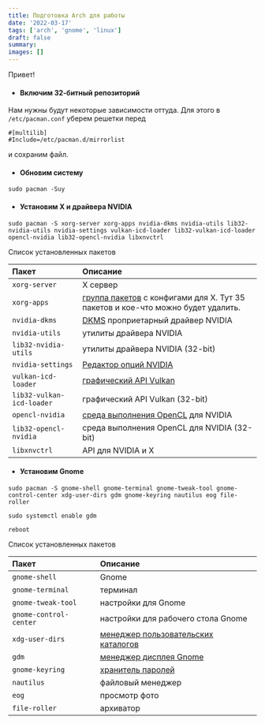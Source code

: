 ```yaml
---
title: Подготовка Arch для работы
date: '2022-03-17'
tags: ['arch', 'gnome', 'linux']
draft: false
summary: 
images: []
---
```


Привет! 

- #### Включим 32-битный репозиторий
Нам нужны будут некоторые зависимости оттуда.
Для этого в `/etc/pacman.conf` уберем решетки перед
```
#[multilib]
#Include=/etc/pacman.d/mirrorlist
```
и сохраним файл.

- #### Обновим систему
```
sudo pacman -Suy
```

- #### Установим X и драйвера NVIDIA
```
sudo pacman -S xorg-server xorg-apps nvidia-dkms nvidia-utils lib32-nvidia-utils nvidia-settings vulkan-icd-loader lib32-vulkan-icd-loader opencl-nvidia lib32-opencl-nvidia libxnvctrl
```
Список установленных пакетов

| Пакет   | Описание |
|:-----------|:--|
|`xorg-server`|X сервер|
|`xorg-apps`|[группа пакетов](https://archlinux.org/groups/x86_64/xorg-apps/) с конфигами для X. Тут 35 пакетов и кое-что можно будет удалить.|
|`nvidia-dkms`|[DKMS](https://wiki.archlinux.org/title/Dynamic_Kernel_Module_Support) проприетарный драйвер NVIDIA|
|`nvidia-utils`|утилиты драйвера NVIDIA|
|`lib32-nvidia-utils`|утилиты драйвера NVIDIA (32-bit)|
|`nvidia-settings`|[Редактор опций NVIDIA](https://wiki.archlinux.org/title/NVIDIA#nvidia-settings)|
|`vulkan-icd-loader`|[графический API Vulkan](https://wiki.archlinux.org/title/Vulkan)|
|`lib32-vulkan-icd-loader`|графический API Vulkan (32-bit)|
|`opencl-nvidia`|[среда выполнения OpenCL](https://wiki.archlinux.org/title/GPGPU#OpenCL) для NVIDIA|
|`lib32-opencl-nvidia`|среда выполнения OpenCL для NVIDIA (32-bit)|
|`libxnvctrl`|API для NVIDIA и X|


- #### Установим Gnome
```
sudo pacman -S gnome-shell gnome-terminal gnome-tweak-tool gnome-control-center xdg-user-dirs gdm gnome-keyring nautilus eog file-roller
```
```
sudo systemctl enable gdm
```
```
reboot
```

Список установленных пакетов

| Пакет   | Описание |
|:-----------|:--|
|`gnome-shell`|Gnome|
|`gnome-terminal`|терминал|
|`gnome-tweak-tool`|настройки для Gnome|
|`gnome-control-center`|настройки для рабочего стола Gnome|
|`xdg-user-dirs`|[менеджер пользовательских каталогов](https://wiki.archlinux.org/title/XDG_user_directories)|
|`gdm`|[менеджер дисплея Gnome](https://wiki.archlinux.org/title/GDM)|
|`gnome-keyring`|[хранитель паролей](https://wiki.archlinux.org/title/GNOME/Keyring)|
|`nautilus`|файловый менеджер|
|`eog`|просмотр фото|
|`file-roller`|архиватор|
